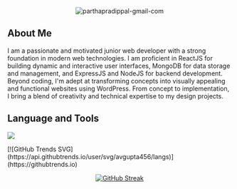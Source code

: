 <p align="center">
  <img src="https://i.ibb.co/P14L41K/parthapradippal-gmail-com.png" alt="parthapradippal-gmail-com" border="0">
</p>
<h2>About Me</h2>
<p>
I am a passionate and motivated junior web developer with a strong foundation in modern web technologies. I am proficient in ReactJS for building dynamic and interactive user interfaces, MongoDB for data storage and management, and ExpressJS and NodeJS for backend development. Beyond coding, I'm adept at transforming concepts into visually appealing and functional websites using WordPress. From concept to implementation, I bring a blend of creativity and technical expertise to my design projects.
</p>
<h2>Language and Tools</h2>
<p align="">
  <a href="#">
    <img src="https://skillicons.dev/icons?i=js,html,css,tailwind,git,github,firebase,nodejs,react,wordpress,express" />
  </a>
</p>
<p>
  <a href="https://api.githubtrends.io/user/svg/avgupta456/langs"></a>
  [![GitHub Trends SVG](https://api.githubtrends.io/user/svg/avgupta456/langs)](https://githubtrends.io)
</p>  
<p align="center">
<a href="https://git.io/streak-stats"><img src="https://github-readme-streak-stats.herokuapp.com?user=Parthpal&theme=dark" alt="GitHub Streak" /></a>
</p>
